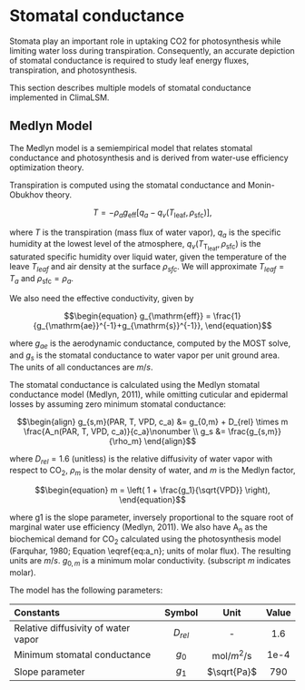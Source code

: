 # Stomatal conductance
Stomata play an important role in uptaking CO2 for photosynthesis while limiting water loss during transpiration. Consequently, an accurate depiction of stomatal conductance is required to study leaf energy fluxes, transpiration, and photosynthesis.

This section describes multiple models of stomatal conductance implemented in ClimaLSM. 

## Medlyn Model

The Medlyn model is a semiempirical model that relates stomatal conductance and photosynthesis and is derived from water-use efficiency optimization theory.

Transpiration is computed using the stomatal conductance and Monin-Obukhov theory.
```math
\begin{equation}
T = -\rho_a g_{\mathrm{eff}} \left[q_{a}- q_v(T_\mathrm{leaf}, \rho_\mathrm{sfc}) \right],
\end{equation}
```
where $T$ is the transpiration (mass flux of water vapor), $q_{a}$ is the specific humidity at the lowest level of the atmosphere, $q_v(T_\mathrm{T_{leaf}}, \rho_\mathrm{sfc})$ is the saturated specific humidity over liquid water, given the temperature of the leave $T_{leaf}$ and air density at the surface $\rho_{sfc}$. We will approximate $T_{leaf} = T_{a}$ and $\rho_{\mathrm{sfc}} = \rho_a$.

We also need the effective conductivity, given by
```math
\begin{equation}
    g_{\mathrm{eff}} = \frac{1}{g_{\mathrm{ae}}^{-1}+g_{\mathrm{s}}^{-1}},
\end{equation}
```
where $g_{ae}$ is the aerodynamic conductance, computed by the MOST solve, and $g_s$ is the stomatal conductance to water vapor per unit ground area. The units of all conductances are $m/s$.

The stomatal conductance is calculated using the Medlyn stomatal conductance model (Medlyn, 2011), while omitting cuticular and epidermal losses by assuming zero minimum stomatal conductance:
```math
\begin{align}
g_{s,m}(PAR, T, VPD, c_a) &= g_{0,m} + D_{rel} \times m \frac{A_n(PAR, T, VPD, c_a)}{c_a}\nonumber \\
g_s &= \frac{g_{s,m}}{\rho_m}
\end{align}
```
where $D_{rel} =1.6$ (unitless) is the relative diffusivity of water vapor with respect to CO$_2$, $\rho_m$ is the molar density of water, and $m$ is the Medlyn factor,
```math
\begin{equation}
    m = \left( 1 + \frac{g_1}{\sqrt{VPD}} \right), 
\end{equation}
```
where g1 is the slope parameter, inversely proportional to the square root of marginal water use efficiency (Medlyn, 2011). We also have A$_n$ as the biochemical demand for CO$_2$ calculated using the photosynthesis model (Farquhar, 1980; Equation \eqref{eq:a_n}; units of molar flux). The resulting units are $m/s$. $g_{0,m}$ is a minimum molar conductivity. (subscript $m$ indicates molar).

The model has the following parameters:

| Constants | Symbol | Unit | Value |
| :---         |     :---:      |    :---:      |     :---:   |
| Relative diffusivity of water vapor | $D_{rel}$  | - | 1.6 |
| Minimum stomatal conductance | $g_0$ | mol/$m^2$/s | 1e-4 |
| Slope parameter | $g_1$  | $\sqrt{Pa}$  | 790 |

